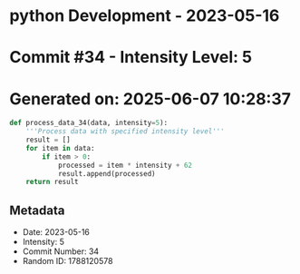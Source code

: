 ﻿# python Development - 2023-05-16
# Commit #34 - Intensity Level: 5
# Generated on: 2025-06-07 10:28:37
```python
def process_data_34(data, intensity=5):
    '''Process data with specified intensity level'''
    result = []
    for item in data:
        if item > 0:
            processed = item * intensity + 62
            result.append(processed)
    return result
```
## Metadata
- Date: 2023-05-16
- Intensity: 5
- Commit Number: 34
- Random ID: 1788120578
